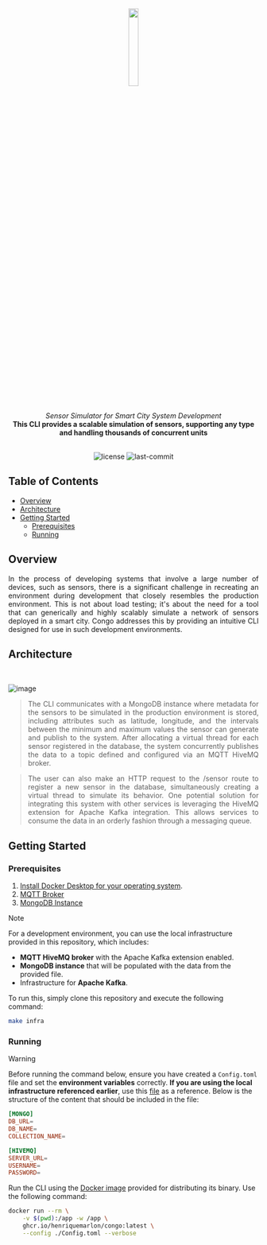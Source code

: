 <br>
<p align="center">
    <img src="https://github.com/user-attachments/assets/84360409-225b-497b-85f0-752a6cd99f11" align="center" width="20%">
</p>
</br>
<div align="center">
    <i>Sensor Simulator for Smart City System Development</i>
</div>
<div align="center">
<b>This CLI provides a scalable simulation of sensors, supporting any type </br> and handling thousands of concurrent units</b>
</div>
<br>
<p align="center">
	<img src="https://img.shields.io/github/license/henriquemarlon/congo?style=default&logo=opensourceinitiative&logoColor=white&color=1B2D3D" alt="license">
	<img src="https://img.shields.io/github/last-commit/henriquemarlon/congo?style=default&logo=git&logoColor=white&color=60CCDD" alt="last-commit">
</p>

## Table of Contents

- [Overview](#overview)
- [Architecture](#architecture)
- [Getting Started](#getting-started)
  - [Prerequisites](#prerequisites)
  - [Running](#running)


## Overview

<div align="justify">
In the process of developing systems that involve a large number of devices, such as sensors, there is a significant challenge in recreating an environment during development that closely resembles the production environment. This is not about load testing; it's about the need for a tool that can generically and highly scalably simulate a network of sensors deployed in a smart city. Congo addresses this by providing an intuitive CLI designed for use in such development environments.
</div>

## Architecture
<br>

![image](https://github.com/user-attachments/assets/9c11b5c8-8729-4b0c-9b04-a857480f8c94)

<div align="justify">
	
> The CLI communicates with a MongoDB instance where metadata for the sensors to be simulated in the production environment is stored, including attributes such as latitude, longitude, and the intervals between the minimum and maximum values the sensor can generate and publish to the system. After allocating a virtual thread for each sensor registered in the database, the system concurrently publishes the data to a topic defined and configured via an MQTT HiveMQ broker.

> The user can also make an HTTP request to the /sensor route to register a new sensor in the database, simultaneously creating a virtual thread to simulate its behavior. One potential solution for integrating this system with other services is leveraging the HiveMQ extension for Apache Kafka integration. This allows services to consume the data in an orderly fashion through a messaging queue.
</div>

##  Getting Started

###  Prerequisites

1. [Install Docker Desktop for your operating system](https://www.docker.com/products/docker-desktop/).
2. [MQTT Broker](https://www.hivemq.com/article/step-by-step-guide-using-hivemq-cloud-starter-iot/)
3. [MongoDB Instance](https://www.mongodb.com/basics/clusters/mongodb-cluster-setup)

> [!NOTE]
> For a development environment, you can use the local infrastructure provided in this repository, which includes:
>
> - **MQTT HiveMQ broker** with the Apache Kafka extension enabled.  
> - **MongoDB instance** that will be populated with the data from the provided file.  
> - Infrastructure for **Apache Kafka**.
> 
> To run this, simply clone this repository and execute the following command:
>
> ```sh
> make infra
> ```

###  Running

> [!WARNING]
> Before running the command below, ensure you have created a `Config.toml` file and set the **environment variables** correctly. **If you are using the local infrastructure referenced earlier**, use this [file](https://github.com/henriquemarlon/congo/blob/main/Config.toml) as a reference. Below is the structure of the content that should be included in the file:
>
> ```toml
> [MONGO]
> DB_URL=
> DB_NAME=
> COLLECTION_NAME=
> 
> [HIVEMQ]
> SERVER_URL=
> USERNAME=
> PASSWORD=
> ```

Run the CLI using the [Docker image](https://github.com/henriquemarlon/congo/pkgs/container/congo/330015879?tag=latest) provided for distributing its binary. Use the following command:

```sh
docker run --rm \
	-v $(pwd):/app -w /app \
	ghcr.io/henriquemarlon/congo:latest \
	--config ./Config.toml --verbose
```
